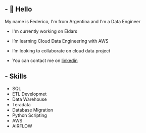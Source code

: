 ## - 👋 Hello
My name is Federico, I'm from Argentina and I'm a Data Engineer
- I'm currently working on Eldars 
- I’m learning Cloud Data Engineering with AWS 
- I’m looking to collaborate on cloud data project

- You can contact me on [linkedin](https://www.linkedin.com/in/fpaci/)

## - Skills

- SQL 
- ETL Developmet 
- Data Warehouse 
- Teradata 
- Database Migration 
- Python Scripting
- AWS
- AIRFLOW

